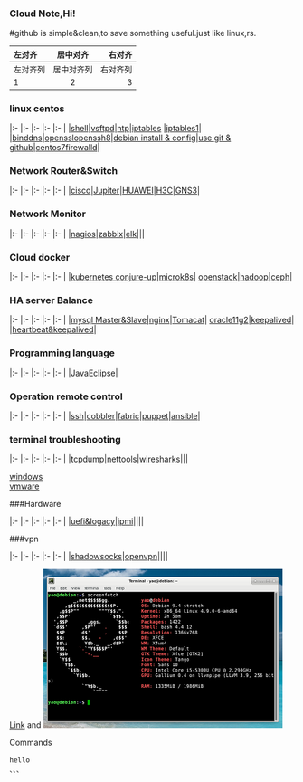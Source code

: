 
### Cloud Note,Hi!

#github is simple&clean,to save something useful.just like linux,rs.

|左对齐|居中对齐|右对齐|
|:-    |:------:|-:|
|左对齐列|居中对齐列|右对齐列|
|1|2|3|

### linux  centos

|:-    |:-    |:-    |:-    |:-    |
|[shell](shell.html)|[vsftpd](centosyum.html)|[ntp](ntp.html)|[iptables](iptables.html) |[iptables1](iptables1.html)|
|[binddns](dns.html)|[opensslopenssh8](opensslssh.html)|[debian install & config](debian1.html)|[use git & github](gituse.html)|[centos7firewalld](firewalld.html)|



### Network Router&Switch

|:-    |:-    |:-    |:-    |:-    |
|[cisco](cisco1.html)|[Jupiter](jupiter.html)|[HUAWEI](huawei.html)|[H3C](h3c1.html)|[GNS3](gns.html)|


### Network Monitor

|:-    |:-    |:-    |:-    |:-    |
|[nagios](nagios.html)|[zabbix](zabbix.html)|[elk](elk.html)|||

### Cloud docker

|:-    |:-    |:-    |:-    |:-    |
|[kubernetes conjure-up](conjure-up.html)|[microk8s](microk8s.html)| [openstack](openstack.html)|[hadoop](hadoop.html)|[ceph](ceph.html)|

### HA server Balance

|:-    |:-    |:-    |:-    |:-    |
|[mysql Master&Slave](mysql.html)|[nginx](nginx.html)|[Tomacat](tomcat.html)| [oracle11g2](oracle11g2.html)|[keepalived](keepalived.html)|
|[heartbeat&keepalived](ha.html)|

### Programming language

|:-    |:-    |:-    |:-    |:-    |
|[JavaEclipse](java.html)|

### Operation remote control

|:-    |:-    |:-    |:-    |:-    |
|[ssh](ssh.html)|[cobbler](cobbler.html)|[fabric](fabric.html)|[puppet](puppet.html)|[ansible](ansible.html)|

### terminal troubleshooting

|:-    |:-    |:-    |:-    |:-    |
|[tcpdump](tcpdump.html)|[nettools](nettools.html)|[wiresharks](wiresharks.html)|||

[windows](windows.html)  
[vmware](vmware.html)

###Hardware

|:-    |:-    |:-    |:-    |:-    |
|[uefi&logacy](uefi.html)|[ipmi](ipmi.html)||||

###vpn

|:-    |:-    |:-    |:-    |:-    |
|[shadowsocks](ss.html)|[openvpn](openvpn.html)||||


[Link](url) and 
![Image](./images/debian.png)

Commands
```
hello
、、、


